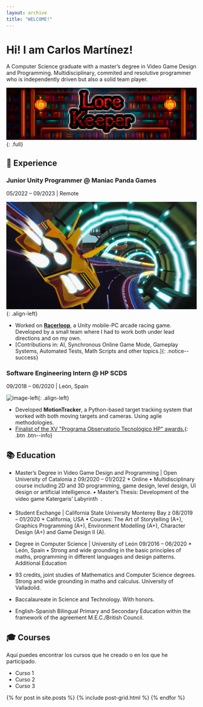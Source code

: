 ```yaml
---
layout: archive
title: "WELCOME!"
---
```


# Hi! I am Carlos Martínez!

A Computer Science graduate with a master’s degree in Video Game Design
and Programming. Multidisciplinary, commited and resolutive programmer
who is independently driven but also a solid team player.

![full](/images/bannertest.png)
{: .full}


## 💼 Experience

### Junior Unity Programmer @ Maniac Panda Games
05/2022 – 09/2023 | Remote

![image-left](/images/Racerloop.jpg){: .align-left}

- Worked on [**Racerloop**](https://www.racerloop.com/), a Unity mobile-PC arcade racing game. Developed by a small team where I had to work both under lead directions and on my own.
- [Contributions in: AI, Synchronous Online Game Mode, Gameplay Systems, Automated Tests, Math Scripts and other topics.]{: .notice--success}

### Software Engineering Intern @ HP SCDS
09/2018 – 06/2020 | León, Spain

![image-left](/images/MotionTracker.gif){: .align-left}

- Developed **MotionTracker**, a Python-based target tracking system that worked with
both moving targets and cameras. Using agile methodologies.
- [Finalist of the XV "Programa Observatorio Tecnológico HP" awards.](https://hpscds.com/xv-observatorio-hp-2020/){: .btn .btn--info}



## 📚 Education

- Master’s Degree in Video Game Design and Programming | Open University of Catalonia
z 09/2020 – 01/2022 * Online
• Multidisciplinary course including 2D and 3D programming, game design, level design, UI design or artificial intelligence.
• Master’s Thesis: Development of the video game Katergaris’ Labyrinth  .

- Student Exchange | California State University Monterey Bay
z 08/2019 – 01/2020 * California, USA
• Courses: The Art of Storytelling (A+), Graphics Programming (A+), Environment
Modelling (A+), Character Design (A+) and Game Design II (A).
- Degree in Computer Science | University of León
09/2016 – 06/2020 * León, Spain
• Strong and wide grounding in the basic principles of maths, programming in different
languages and design patterns.
Additional Education
- 93 credits, joint studies of Mathematics and Computer Science degrees. Strong and
wide grounding in maths and calculus. University of Valladolid.
- Baccalaureate in Science and Technology. With honors.
- English-Spanish Bilingual Primary and Secondary Education within the framework of
the agreement M.E.C./British Council.

## 🎓 Courses

Aquí puedes encontrar los cursos que he creado o en los que he participado.

- Curso 1
- Curso 2
- Curso 3



<div class="tiles">
{% for post in site.posts %}
	{% include post-grid.html %}
{% endfor %}
</div><!-- /.tiles -->

